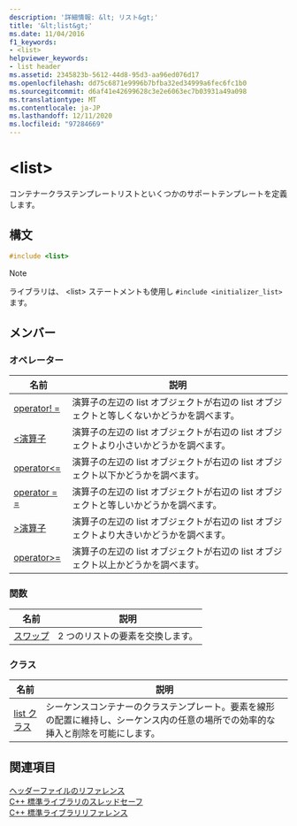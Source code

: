 ```yaml
---
description: '詳細情報: &lt; リスト&gt;'
title: '&lt;list&gt;'
ms.date: 11/04/2016
f1_keywords:
- <list>
helpviewer_keywords:
- list header
ms.assetid: 2345823b-5612-44d8-95d3-aa96ed076d17
ms.openlocfilehash: dd75c6871e9996b7bfba32ed34999a6fec6fc1b0
ms.sourcegitcommit: d6af41e42699628c3e2e6063ec7b03931a49a098
ms.translationtype: MT
ms.contentlocale: ja-JP
ms.lasthandoff: 12/11/2020
ms.locfileid: "97284669"
---
```

# <a name="ltlistgt"></a>&lt;list&gt;

コンテナークラステンプレートリストといくつかのサポートテンプレートを定義します。

## <a name="syntax"></a>構文

```cpp
#include <list>
```

> [!NOTE]
> ライブラリは、 \<list> ステートメントも使用し `#include <initializer_list>` ます。

## <a name="members"></a>メンバー

### <a name="operators"></a>オペレーター

|名前|説明|
|-|-|
|[operator! =](../standard-library/list-operators.md#op_neq)|演算子の左辺の list オブジェクトが右辺の list オブジェクトと等しくないかどうかを調べます。|
|[<演算子 ](../standard-library/list-operators.md#op_lt)|演算子の左辺の list オブジェクトが右辺の list オブジェクトより小さいかどうかを調べます。|
|[operator\<=](../standard-library/list-operators.md#op_gt_eq)|演算子の左辺の list オブジェクトが右辺の list オブジェクト以下かどうかを調べます。|
|[operator = =](../standard-library/list-operators.md#op_eq_eq)|演算子の左辺の list オブジェクトが右辺の list オブジェクトと等しいかどうかを調べます。|
|[>演算子 ](../standard-library/list-operators.md#op_gt)|演算子の左辺の list オブジェクトが右辺の list オブジェクトより大きいかどうかを調べます。|
|[operator>=](../standard-library/list-operators.md#op_gt_eq)|演算子の左辺の list オブジェクトが右辺の list オブジェクト以上かどうかを調べます。|

### <a name="functions"></a>関数

|名前|説明|
|-|-|
|[スワップ](../standard-library/list-functions.md#swap)|2 つのリストの要素を交換します。|

### <a name="classes"></a>クラス

|名前|説明|
|-|-|
|[list クラス](../standard-library/list-class.md)|シーケンスコンテナーのクラステンプレート。要素を線形の配置に維持し、シーケンス内の任意の場所での効率的な挿入と削除を可能にします。|

## <a name="see-also"></a>関連項目

[ヘッダーファイルのリファレンス](../standard-library/cpp-standard-library-header-files.md)\
[C++ 標準ライブラリのスレッドセーフ](../standard-library/thread-safety-in-the-cpp-standard-library.md)\
[C++ 標準ライブラリリファレンス](../standard-library/cpp-standard-library-reference.md)
